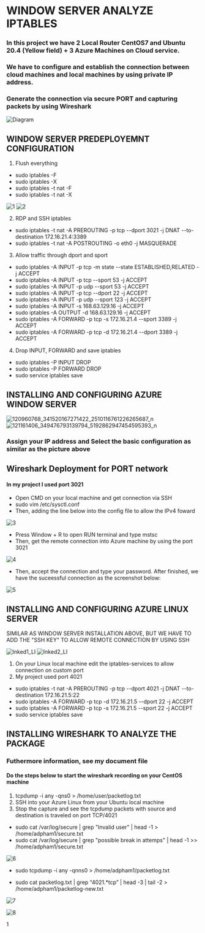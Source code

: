 # WINDOW SERVER ANALYZE IPTABLES 
### In this project we have 2 Local Router CentOS7 and Ubuntu 20.4 (Yellow field) + 3 Azure Machines on Cloud service.
### We have to configure and establish the connection between cloud machines and local machines by using private IP address.
### Generate the connection via secure PORT and capturing packets by using Wireshark

![Diagram](https://user-images.githubusercontent.com/71564211/139769791-36802c81-ba3b-4379-807d-85e3e44b3c70.JPG)

## WINDOW SERVER PREDEPLOYEMNT CONFIGURATION

1. Flush everything
* sudo iptables -F
* sudo iptables -X
* sudo iptables -t nat -F
* sudo iptables -t nat -X

![1](https://user-images.githubusercontent.com/71564211/139760068-0cc4d597-de2b-452f-abab-9e7d77f36ed3.PNG)
![2](https://user-images.githubusercontent.com/71564211/139760136-92f31c9a-5a7e-4867-bc39-c3e7876a4d68.PNG)

2. RDP and SSH iptables
* sudo iptables -t nat -A PREROUTING -p tcp --dport 3021 -j DNAT --to-destination 172.16.21.4:3389
* sudo iptables -t nat -A POSTROUTING -o eth0 -j MASQUERADE

3. Allow traffic through dport and sport
* sudo iptables -A INPUT -p tcp -m state --state ESTABLISHED,RELATED -j ACCEPT
* sudo iptables -A INPUT -p tcp --sport 53 -j ACCEPT
* sudo iptables -A INPUT -p udp --sport 53 -j ACCEPT
* sudo iptables -A INPUT -p tcp --dport 22 -j ACCEPT
* sudo iptables -A INPUT -p udp --sport 123 -j ACCEPT
* sudo iptables -A INPUT -s 168.63.129.16 -j ACCEPT
* sudo iptables -A OUTPUT -d 168.63.129.16 -j ACCEPT
* sudo iptables -A FORWARD -p tcp -s 172.16.21.4 --sport 3389 -j ACCEPT
* sudo iptables -A FORWARD -p tcp -d 172.16.21.4 --dport 3389 -j ACCEPT

4. Drop INPUT, FORWARD and save iptables 
* sudo iptables -P INPUT DROP
* sudo iptables -P FORWARD DROP
* sudo service iptables save

## INSTALLING AND CONFIGURING AZURE WINDOW SERVER
![120960768_341520167271422_2510116761226265687_n](https://user-images.githubusercontent.com/71564211/139760427-b0f03f45-d637-40b9-aff2-63fb9938bdd4.png)
![121161406_349476793139794_5192862947454595393_n](https://user-images.githubusercontent.com/71564211/139760467-36f10aab-e247-4135-845f-5cbffff964af.png)

### Assign your IP address and Select the basic configuration as similar as the picture above

## Wireshark Deployment for PORT network

#### In my project I used port 3021 
* Open CMD on your local machine and get connection via SSH 
* sudo vim /etc/sysctl.conf 
* Then, adding the line below into the config file to allow the IPv4 foward

![3](https://user-images.githubusercontent.com/71564211/139763531-3afc5afc-319f-41b1-a205-9d4558fba6b8.PNG)

*  Press Window + R to open RUN terminal and type mstsc
*  Then, get the remote connection into Azure machine by using the port 3021

![4](https://user-images.githubusercontent.com/71564211/139765533-be03bf7a-f3f0-4ef9-939c-a98104d25e40.PNG)

* Then, accept the connection and type your password. After finished, we have the suceessful connection as the screenshot below:

![5](https://user-images.githubusercontent.com/71564211/139768263-013964ae-7f27-4521-b7ae-d5805c2033ac.PNG)

## INSTALLING AND CONFIGURING AZURE LINUX SERVER
SIMILAR AS WINDOW SERVER INSTALLATION ABOVE, BUT WE HAVE TO ADD THE "SSH KEY" TO ALLOW REMOTE CONNECTION BY USING SSH

![Inked1_LI](https://user-images.githubusercontent.com/71564211/139768960-3d6c3090-dc99-48f6-ad99-2a77abf5aca1.jpg)
![Inked2_LI](https://user-images.githubusercontent.com/71564211/139768992-4263ae56-56f5-4f24-8634-d0c2a2729f66.jpg)

1. On your Linux local machine edit the iptables-services to allow connection on custom port
2. My project used port 4021 
* sudo iptables -t nat -A PREROUTING -p tcp --dport 4021 -j DNAT --to-destination 172.16.21.5:22
* sudo iptables -A FORWARD -p tcp -d 172.16.21.5 --dport 22 -j ACCEPT
* sudo iptables -A FORWARD -p tcp -s 172.16.21.5 --sport 22 -j ACCEPT
* sudo service iptables save

## INSTALLING WIRESHARK TO ANALYZE THE PACKAGE
### Futhermore information, see my document file
#### Do the steps below to start the wireshark recording on your CentOS machine
1. tcpdump -i any -qns0 > /home/user/packetlog.txt
2. SSH into your Azure Linux from your Ubuntu local machine
3. Stop the capture and see the tcpdump packets with source and destination is traveled on port TCP/4021 

* sudo cat /var/log/secure | grep "Invalid user" | head -1 > /home/adpham1/secure.txt
* sudo cat /var/log/secure | grep "possible break in attemps" | head -1 >> /home/adpham1/secure.txt  

![6](https://user-images.githubusercontent.com/71564211/139769618-11f978d3-862a-4b54-8d54-0bd1e5070f30.PNG)

* sudo tcpdump -i any -qnns0 > /home/adpham1/packetlog.txt

* sudo cat packetlog.txt | grep “4021.*tcp” | head -3 | tail -2 > /home/adpham1/packetlog-new.txt

![7](https://user-images.githubusercontent.com/71564211/139769703-9758d5a7-092d-443b-b055-5d79f985086b.PNG)

![8](https://user-images.githubusercontent.com/71564211/139769713-d0a04240-f59e-407b-85cc-401fbc256f77.PNG)

1
